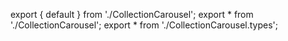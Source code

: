 export { default } from './CollectionCarousel';
export * from './CollectionCarousel';
export * from './CollectionCarousel.types';
